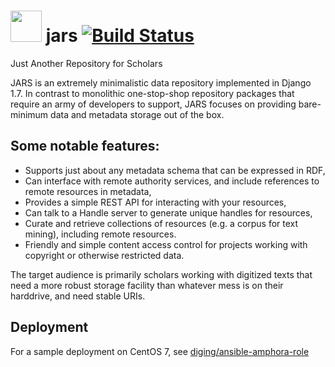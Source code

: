 <img src="https://github.com/diging/amphora/blob/master/docs/jar.jpg" height="50" />     jars    [![Build Status](https://travis-ci.org/diging/amphora.svg?branch=master)](https://travis-ci.org/diging/amphora)
====

Just Another Repository for Scholars

JARS is an extremely minimalistic data repository implemented in Django 1.7. In contrast
to monolithic one-stop-shop repository packages that require an army of developers to
support, JARS focuses on providing bare-minimum data and metadata storage out of the box.

Some notable features:
----------------------
* Supports just about any metadata schema that can be expressed in RDF,
* Can interface with remote authority services, and include references to remote resources
  in metadata,
* Provides a simple REST API for interacting with your resources,
* Can talk to a Handle server to generate unique handles for resources,
* Curate and retrieve collections of resources (e.g. a corpus for text mining), including
  remote resources.
* Friendly and simple content access control for projects working with copyright or
  otherwise restricted data.

The target audience is primarily scholars working with digitized texts that need a more
robust storage facility than whatever mess is on their harddrive, and need stable URIs.

Deployment
----------
For a sample deployment on CentOS 7, see [diging/ansible-amphora-role](https://github.com/diging/ansible-amphora-role)
